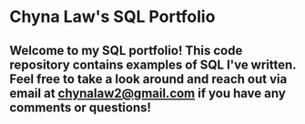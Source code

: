 # Chyna Law's SQL Portfolio
## Welcome to my SQL portfolio! This code repository contains examples of SQL I've written. Feel free to take a look around and reach out via email at chynalaw2@gmail.com if you have any comments or questions!
